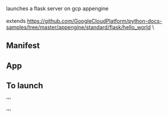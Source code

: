 launches a flask server on gcp appengine\
\
extends https://github.com/GoogleCloudPlatform/python-docs-samples/tree/master/appengine/standard/flask/hello_world \

## Manifest



## App



## To launch
'''

'''


